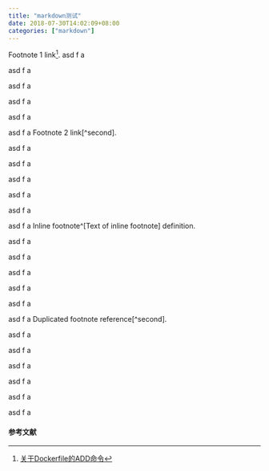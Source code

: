 ```yaml
---
title: "markdown测试"
date: 2018-07-30T14:02:09+08:00
categories: ["markdown"]
---
```


Footnote 1 link[^1].
asd
f
a

asd
f
a

asd
f
a

asd
f
a

asd
f
a

asd
f
a
Footnote 2 link[^second].

asd
f
a

asd
f
a

asd
f
a

asd
f
a

asd
f
a

asd
f
a
Inline footnote^[Text of inline footnote] definition.

asd
f
a

asd
f
a

asd
f
a

asd
f
a

asd
f
a

asd
f
a
Duplicated footnote reference[^second].

asd
f
a

asd
f
a

asd
f
a

asd
f
a

asd
f
a

asd
f
a
#### 参考文献
[^1]: [关于Dockerfile的ADD命令](https://blog.csdn.net/kiloveyousmile/article/details/80211351)

[^2]: Footnote text.
